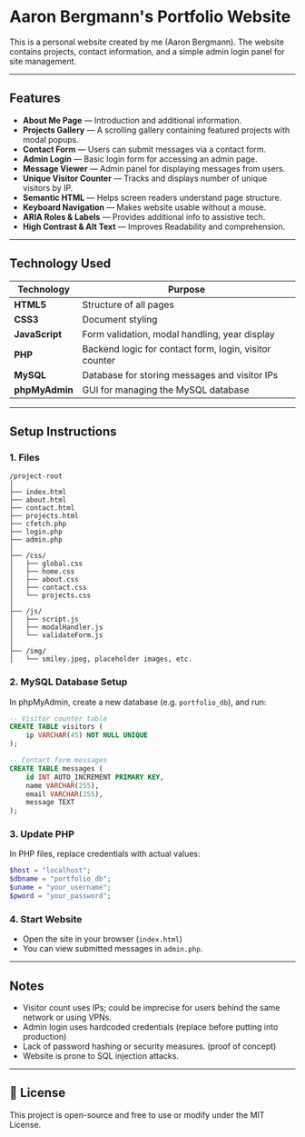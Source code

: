 # Aaron Bergmann's Portfolio Website

This is a personal website created by me (Aaron Bergmann).
The website contains projects, contact information, and a simple admin login panel for site management. 

---

## Features

- **About Me Page** — Introduction and additional information.
- **Projects Gallery** — A scrolling gallery containing featured projects with modal popups.
- **Contact Form** — Users can submit messages via a contact form.
- **Admin Login** — Basic login form for accessing an admin page.
- **Message Viewer** — Admin panel for displaying messages from users.
- **Unique Visitor Counter** — Tracks and displays number of unique visitors by IP.
- **Semantic HTML** — Helps screen readers understand page structure.
- **Keyboard Navigation** — Makes website usable without a mouse.
- **ARIA Roles & Labels** —  Provides additional info to assistive tech.
- **High Contrast & Alt Text** — Improves Readability and comprehension.

---

## Technology Used

| Technology       | Purpose                                                |
|------------------|--------------------------------------------------------|
| **HTML5**        | Structure of all pages                                 |
| **CSS3**         | Document styling                                       |
| **JavaScript**   | Form validation, modal handling, year display          |
| **PHP**          | Backend logic for contact form, login, visitor counter |
| **MySQL**        | Database for storing messages and visitor IPs          |
| **phpMyAdmin**   | GUI for managing the MySQL database                    |

---

## Setup Instructions

### 1. Files

```
/project-root
│
├── index.html
├── about.html
├── contact.html
├── projects.html
├── cfetch.php
├── login.php
├── admin.php
│
├── /css/
│   ├── global.css
│   ├── home.css
│   ├── about.css
│   ├── contact.css
│   └── projects.css
│
├── /js/
│   ├── script.js
│   ├── modalHandler.js
│   └── validateForm.js
│
├── /img/
│   └── smiley.jpeg, placeholder images, etc.
```

### 2. MySQL Database Setup

In phpMyAdmin, create a new database (e.g. `portfolio_db`), and run:

```sql
-- Visitor counter table
CREATE TABLE visitors (
    ip VARCHAR(45) NOT NULL UNIQUE
);

-- Contact form messages
CREATE TABLE messages (
    id INT AUTO_INCREMENT PRIMARY KEY,
    name VARCHAR(255),
    email VARCHAR(255),
    message TEXT
);
```

### 3. Update PHP

In PHP files, replace credentials with actual values:

```php
$host = "localhost";
$dbname = "portfolio_db";
$uname = "your_username";
$pword = "your_password";
```

### 4. Start Website

- Open the site in your browser (`index.html`)
- You can view submitted messages in `admin.php`.

---

## Notes

- Visitor count uses IPs; could be imprecise for users behind the same network or using VPNs.
- Admin login uses hardcoded credentials (replace before putting into production)
- Lack of password hashing or security measures. (proof of concept)
- Website is prone to SQL injection attacks.

---

## 📄 License

This project is open-source and free to use or modify under the MIT License.

